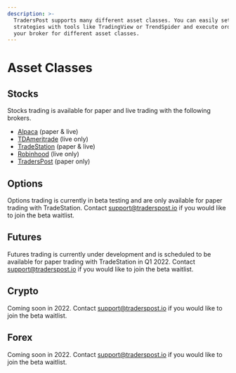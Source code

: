 ```yaml
---
description: >-
  TradersPost supports many different asset classes. You can easily setup
  strategies with tools like TradingView or TrendSpider and execute orders in
  your broker for different asset classes.
---
```


# Asset Classes

## Stocks

Stocks trading is available for paper and live trading with the following brokers.

* [Alpaca](https://https/alpaca.markets) (paper & live)
* [TDAmeritrade](https://tdameritrade.com) (live only)
* [TradeStation](https://getstarted2.tradestation.com/intro?offer=0147AFWX\&sales\_rep=AHayes) (paper & live)
* [Robinhood](https://https/robinhood.com) (live only)
* [TradersPost](https://traderspost.io) (paper only)

## Options

Options trading is currently in beta testing and are only available for paper trading with TradeStation. Contact [support@traderspost.io](mailto:support@traderspost.io) if you would like to join the beta waitlist.

## Futures

Futures trading is currently under development and is scheduled to be available for paper trading with TradeStation in Q1 2022. Contact [support@traderspost.io](mailto:support@traderspost.io) if you would like to join the beta waitlist.

## Crypto

Coming soon in 2022. Contact [support@traderspost.io](mailto:support@traderspost.io) if you would like to join the beta waitlist.

## Forex

Coming soon in 2022. Contact [support@traderspost.io](mailto:support@traderspost.io) if you would like to join the beta waitlist.
